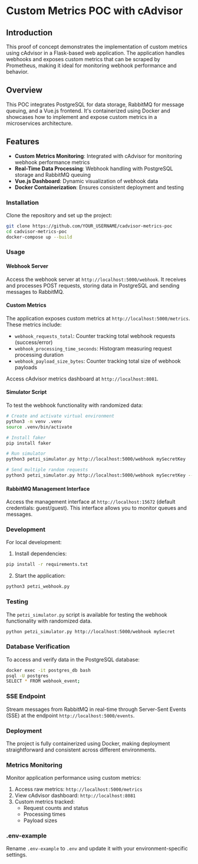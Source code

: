 # Custom Metrics POC with cAdvisor

## Introduction

This proof of concept demonstrates the implementation of custom metrics using cAdvisor in a Flask-based web application. The application handles webhooks and exposes custom metrics that can be scraped by Prometheus, making it ideal for monitoring webhook performance and behavior.

## Overview

This POC integrates PostgreSQL for data storage, RabbitMQ for message queuing, and a Vue.js frontend. It's containerized using Docker and showcases how to implement and expose custom metrics in a microservices architecture.

## Features

- **Custom Metrics Monitoring**: Integrated with cAdvisor for monitoring webhook performance metrics
- **Real-Time Data Processing**: Webhook handling with PostgreSQL storage and RabbitMQ queuing
- **Vue.js Dashboard**: Dynamic visualization of webhook data
- **Docker Containerization**: Ensures consistent deployment and testing

### Installation

Clone the repository and set up the project:

```sh
git clone https://github.com/YOUR_USERNAME/cadvisor-metrics-poc
cd cadvisor-metrics-poc
docker-compose up --build
```

### Usage

#### Webhook Server

Access the webhook server at `http://localhost:5000/webhook`. It receives and processes POST requests, storing data in PostgreSQL and sending messages to RabbitMQ.

#### Custom Metrics

The application exposes custom metrics at `http://localhost:5000/metrics`. These metrics include:

- `webhook_requests_total`: Counter tracking total webhook requests (success/error)
- `webhook_processing_time_seconds`: Histogram measuring request processing duration
- `webhook_payload_size_bytes`: Counter tracking total size of webhook payloads

Access cAdvisor metrics dashboard at `http://localhost:8081`.

#### Simulator Script

To test the webhook functionality with randomized data:

```sh
# Create and activate virtual environment
python3 -m venv .venv
source .venv/bin/activate

# Install faker
pip install faker

# Run simulator
python3 petzi_simulator.py http://localhost:5000/webhook mySecretKey

# Send multiple random requests
python3 petzi_simulator.py http://localhost:5000/webhook mySecretKey --count 5
```

#### RabbitMQ Management Interface

Access the management interface at `http://localhost:15672` (default credentials: guest/guest). This interface allows you to monitor queues and messages.

### Development

For local development:

1. Install dependencies:

```sh
pip install -r requirements.txt
```

2. Start the application:

```sh
python3 petzi_webhook.py
```

### Testing

The `petzi_simulator.py` script is available for testing the webhook functionality with randomized data.

```sh
python petzi_simulator.py http://localhost:5000/webhook mySecret
```

### Database Verification

To access and verify data in the PostgreSQL database:

```sh
docker exec -it postgres_db bash
psql -U postgres
SELECT * FROM webhook_event;
```

### SSE Endpoint

Stream messages from RabbitMQ in real-time through Server-Sent Events (SSE) at the endpoint `http://localhost:5000/events`.

### Deployment

The project is fully containerized using Docker, making deployment straightforward and consistent across different environments.

### Metrics Monitoring

Monitor application performance using custom metrics:

1. Access raw metrics: `http://localhost:5000/metrics`
2. View cAdvisor dashboard: `http://localhost:8081`
3. Custom metrics tracked:
   - Request counts and status
   - Processing times
   - Payload sizes

### .env-example

Rename `.env-example` to `.env` and update it with your environment-specific settings.
